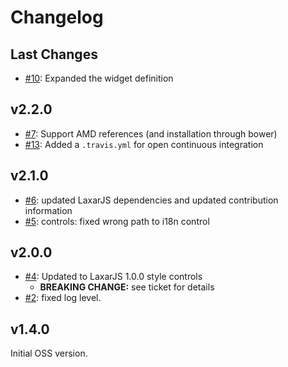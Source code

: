 # Changelog

## Last Changes

- [#10](https://github.com/LaxarJS/ax-accordion-widget/issues/10): Expanded the widget definition


## v2.2.0

- [#7](https://github.com/LaxarJS/ax-accordion-widget/pull/7): Support AMD references (and installation through bower)
- [#13](https://github.com/LaxarJS/ax-accordion-widget/issues/13): Added a `.travis.yml` for open continuous integration


## v2.1.0

- [#6](https://github.com/LaxarJS/ax-accordion-widget/issues/6): updated LaxarJS dependencies and updated contribution information
- [#5](https://github.com/LaxarJS/ax-accordion-widget/issues/5): controls: fixed wrong path to i18n control


## v2.0.0

- [#4](https://github.com/LaxarJS/ax-accordion-widget/issues/4): Updated to LaxarJS 1.0.0 style controls
    + **BREAKING CHANGE:** see ticket for details
- [#2](https://github.com/LaxarJS/ax-accordion-widget/issues/2): fixed log level.


## v1.4.0

Initial OSS version.
